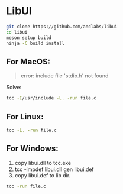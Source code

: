 # LibUI
```bash
git clone https://github.com/andlabs/libui
cd libui
meson setup build
ninja -C build install
```

## For MacOS:
> error: include file 'stdio.h' not found

Solve:
```bash
tcc -I/usr/include -L. -run file.c
```
		
## For Linux:
```bash
tcc -L. -run file.c
```

## For Windows:
>
1. copy libui.dll to tcc.exe
2. tcc -impdef libui.dll gen libui.def
3. copy libui.def to lib dir.

```bash	
tcc -run file.c
```